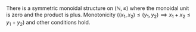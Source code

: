 There is a symmetric monoidal structure on $(\mathbb{N}, \leq)$ where the 
monoidal unit is zero and the product is plus. Monotonicity 
($(x_1,x_2)\leq(y_1,y_2) \implies x_1+x_2 \leq y_1+y_2$) and other conditions 
hold.
